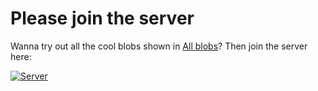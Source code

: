 # Please join the server
Wanna try out all the cool blobs shown in [All blobs](all-blobs.md)? Then join the server here:

[![Server](https://discordapp.com/api/guilds/596214466484371458/widget.png?style=banner4)](https://discord.gg/3PtPFtn)
